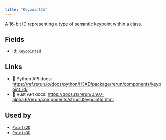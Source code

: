 ```yaml
---
title: "KeypointId"
---
```


A 16-bit ID representing a type of semantic keypoint within a class.

## Fields

* id: [`KeypointId`](../datatypes/keypoint_id.md)

## Links
 * 🐍 Python API docs: https://ref.rerun.io/docs/python/HEAD/package/rerun/components/keypoint_id/
 * 🦀 Rust API docs: https://docs.rs/rerun/0.9.0-alpha.6/rerun/components/struct.KeypointId.html


## Used by

* [`Points2D`](../archetypes/points2d.md)
* [`Points3D`](../archetypes/points3d.md)
